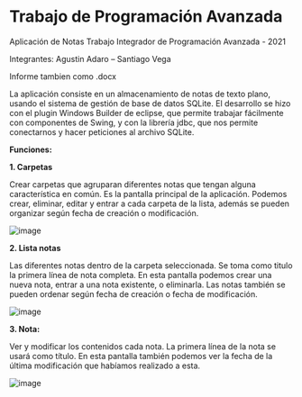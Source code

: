# Trabajo de Programación Avanzada

Aplicación de Notas
Trabajo Integrador de Programación Avanzada - 2021

Integrantes: Agustin Adaro – Santiago Vega

Informe tambien como .docx



La aplicación consiste en un almacenamiento de notas de texto plano, usando el sistema de gestión de base de datos SQLite.
El desarrollo se hizo con el plugin Windows Builder de eclipse, que permite trabajar fácilmente con componentes de Swing, y con la librería jdbc, que nos permite conectarnos y hacer peticiones al archivo SQLite.














**Funciones:**

**1. Carpetas**

Crear carpetas que agruparan diferentes notas que tengan alguna característica en común. Es la pantalla principal de la aplicación. Podemos crear, eliminar, editar y entrar a cada carpeta de la lista, además se pueden organizar según fecha de creación o modificación.

 
![image](https://user-images.githubusercontent.com/66125885/122150145-b685f200-ce4c-11eb-9f69-1fc9bbda439d.png)



**2. Lista notas**

Las diferentes notas dentro de la carpeta seleccionada. Se toma como titulo la primera línea de nota completa. 
En esta pantalla podemos crear una nueva nota, entrar a una nota existente, o eliminarla.
Las notas también se pueden ordenar según fecha de creación o fecha de modificación.


 
![image](https://user-images.githubusercontent.com/66125885/122150154-bab20f80-ce4c-11eb-8377-5a05594359c1.png)




**3. Nota:**

Ver y modificar los contenidos cada nota. La primera línea de la nota se usará como título.
En esta pantalla también podemos ver la fecha de la última modificación que habíamos realizado a esta.


![image](https://user-images.githubusercontent.com/66125885/122150163-be459680-ce4c-11eb-8b0b-292c9e44245d.png)

 
